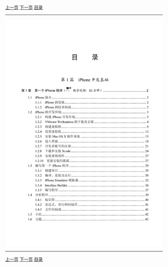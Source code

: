 [上一页](005.md) [下一页](007.md) [目录](../README.md)

***

![006](../images/006.png)

***

[上一页](005.md) [下一页](007.md) [目录](../README.md)